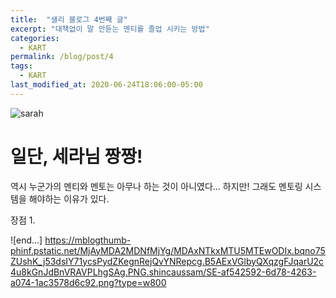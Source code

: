 ```yaml
---
title:  "샐리 블로그 4번째 글"
excerpt: "대책없이 말 안듣는 멘티를 졸업 시키는 방법"
categories:
  - KART
permalink: /blog/post/4
tags:
  - KART
last_modified_at: 2020-06-24T18:06:00-05:00
---
```


![sarah](https://mblogthumb-phinf.pstatic.net/MjAyMDA2MDNfMTk5/MDAxNTkxMTU4MjcwMDc2.MaAOWPUi9cOto9TbLmNXt8nJlDDf-ttcSk9qYF3p2pYg.q5bwiXQGJunyX2GarjYPMvwDEyKvSI7AvAIU11Sy44gg.PNG.shincaussam/KakaoTalk_20200603_131450599_05.png?type=w800)

# 일단, 세라님 짱짱!

역시 누군가의 멘티와 멘토는 아무나 하는 것이 아니였다...
하지만! 그래도 멘토링 시스템을 해야하는 이유가 있다.

장점
1.


![end...]
https://mblogthumb-phinf.pstatic.net/MjAyMDA2MDNfMjYg/MDAxNTkxMTU5MTEwODIx.bqno75ZUshK_j53dsIY71ycsPydZKegnRejQvYNRepcg.B5AExVGlbyQXqzgFJqarU2c4u8kGnJdBnVRAVPLhgSAg.PNG.shincaussam/SE-af542592-6d78-4263-a074-1ac3578d6c92.png?type=w800